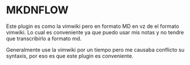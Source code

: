 # MKDNFLOW
Este plugin es como la vimwiki pero en formato MD en vz de el formato vimwiki.
Lo cual es conveniente ya que puedo usar mis notas y no tendre que transcribirlo
a formato md.

Generalmente use la vimwiki por un tiempo pero me causaba conflicto su syntaxis,
por eso es que este plugin es conveniente.

